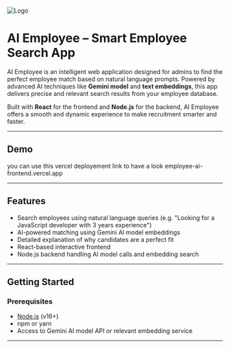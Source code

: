 
![Logo](https://res.cloudinary.com/dhbqealwn/image/upload/v1753307026/assets/sample_ieuzqn.png)

# AI Employee – Smart Employee Search App

AI Employee is an intelligent web application designed for admins to find the perfect employee match based on natural language prompts. Powered by advanced AI techniques like **Gemini model** and **text embeddings**, this app delivers precise and relevant search results from your employee database.

Built with **React** for the frontend and **Node.js** for the backend, AI Employee offers a smooth and dynamic experience to make recruitment smarter and faster.

---
## Demo

you can use this vercel deployement link to have a look
employee-ai-frontend.vercel.app

---

##  Features

- Search employees using natural language queries (e.g. "Looking for a JavaScript developer with 3 years experience")
- AI-powered matching using Gemini AI model embeddings
- Detailed explanation of why candidates are a perfect fit
- React-based interactive frontend
- Node.js backend handling AI model calls and embedding search

---

##  Getting Started

### Prerequisites

- [Node.js](https://nodejs.org/) (v16+)
- npm or yarn
- Access to Gemini AI model API or relevant embedding service

---

